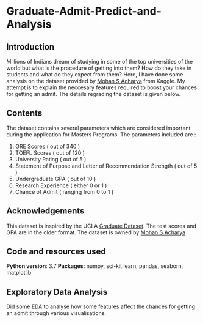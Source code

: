 # Graduate-Admit-Predict-and-Analysis

## Introduction

Millions of Indians dream of studying in some of the top universities of the world but what is the procedure of getting into them? How do they take in students and what do they expect from them? Here, I have done some analysis on the dataset provided by [Mohan S Acharya](https://www.kaggle.com/mohansacharya)  from Kaggle. My attempt is to explain the neccesary features required to boost your chances for getting an admit. The details regrading the dataset is given below.

## Contents
The dataset contains several parameters which are considered important during the application for Masters Programs.
The parameters included are :
1. GRE Scores ( out of 340 )
2. TOEFL Scores ( out of 120 )
3. University Rating ( out of 5 )
4. Statement of Purpose and Letter of Recommendation Strength ( out of 5 )
5. Undergraduate GPA ( out of 10 )
6. Research Experience ( either 0 or 1 )
7. Chance of Admit ( ranging from 0 to 1 )

## Acknowledgements
This dataset is inspired by the UCLA [Graduate Dataset](https://www.kaggle.com/mohansacharya/graduate-admissions). The test scores and GPA are in the older format.
The dataset is owned by [Mohan S Acharya](https://www.kaggle.com/mohansacharya) 

## Code and resources used
**Python version**: 3.7
**Packages**: numpy, sci-kit learn, pandas, seaborn, matplotlib
## Exploratory Data Analysis
Did some EDA to analyse how some features affect the chances for getting an admit through various visualisations. 

